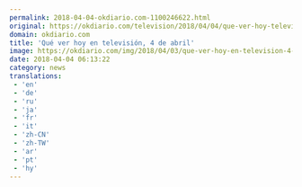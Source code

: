 ```yaml
---
permalink: 2018-04-04-okdiario.com-1100246622.html
original: https://okdiario.com/television/2018/04/04/que-ver-hoy-television-4-abril-2057756
domain: okdiario.com
title: 'Qué ver hoy en televisión, 4 de abril'
image: https://okdiario.com/img/2018/04/03/que-ver-hoy-en-television-4-de-abril.jpg
date: 2018-04-04 06:13:22
category: news
translations: 
 - 'en'
 - 'de'
 - 'ru'
 - 'ja'
 - 'fr'
 - 'it'
 - 'zh-CN'
 - 'zh-TW'
 - 'ar'
 - 'pt'
 - 'hy'
---
```



